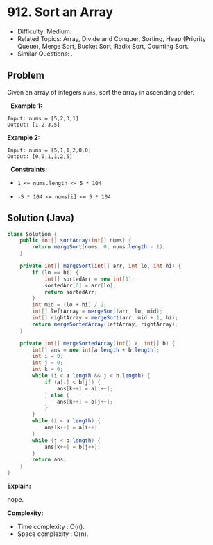 # 912. Sort an Array

- Difficulty: Medium.
- Related Topics: Array, Divide and Conquer, Sorting, Heap (Priority Queue), Merge Sort, Bucket Sort, Radix Sort, Counting Sort.
- Similar Questions: .

## Problem

Given an array of integers ```nums```, sort the array in ascending order.

 
**Example 1:**
```
Input: nums = [5,2,3,1]
Output: [1,2,3,5]
```

**Example 2:**
```
Input: nums = [5,1,1,2,0,0]
Output: [0,0,1,1,2,5]
```
 
**Constraints:**


	
- ```1 <= nums.length <= 5 * 104```
	
- ```-5 * 104 <= nums[i] <= 5 * 104```



## Solution (Java)

```java
class Solution {
    public int[] sortArray(int[] nums) {
        return mergeSort(nums, 0, nums.length - 1);
    }

    private int[] mergeSort(int[] arr, int lo, int hi) {
        if (lo == hi) {
            int[] sortedArr = new int[1];
            sortedArr[0] = arr[lo];
            return sortedArr;
        }
        int mid = (lo + hi) / 2;
        int[] leftArray = mergeSort(arr, lo, mid);
        int[] rightArray = mergeSort(arr, mid + 1, hi);
        return mergeSortedArray(leftArray, rightArray);
    }

    private int[] mergeSortedArray(int[] a, int[] b) {
        int[] ans = new int[a.length + b.length];
        int i = 0;
        int j = 0;
        int k = 0;
        while (i < a.length && j < b.length) {
            if (a[i] < b[j]) {
                ans[k++] = a[i++];
            } else {
                ans[k++] = b[j++];
            }
        }
        while (i < a.length) {
            ans[k++] = a[i++];
        }
        while (j < b.length) {
            ans[k++] = b[j++];
        }
        return ans;
    }
}
```

**Explain:**

nope.

**Complexity:**

* Time complexity : O(n).
* Space complexity : O(n).
